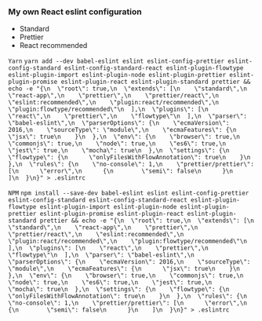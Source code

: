 ### My own React eslint configuration

* Standard
* Prettier
* React recommended

`Yarn`
```yarn add --dev babel-eslint eslint eslint-config-prettier eslint-config-standard eslint-config-standard-react eslint-plugin-flowtype eslint-plugin-import eslint-plugin-node eslint-plugin-prettier eslint-plugin-promise eslint-plugin-react eslint-plugin-standard prettier && echo -e "{\n  \"root\": true,\n  \"extends\": [\n    \"standard\",\n    \"react-app\",\n    \"prettier\",\n    \"prettier/react\",\n    \"eslint:recommended\",\n    \"plugin:react/recommended\",\n    \"plugin:flowtype/recommended\"\n  ],\n  \"plugins\": [\n    \"react\",\n    \"prettier\",\n    \"flowtype\"\n  ],\n  \"parser\": \"babel-eslint\",\n  \"parserOptions\": {\n    \"ecmaVersion\": 2016,\n    \"sourceType\": \"module\",\n    \"ecmaFeatures\": {\n      \"jsx\": true\n    }\n  },\n  \"env\": {\n    \"browser\": true,\n    \"commonjs\": true,\n    \"node\": true,\n    \"es6\": true,\n    \"jest\": true,\n    \"mocha\": true\n  },\n  \"settings\": {\n    \"flowtype\": {\n      \"onlyFilesWithFlowAnnotation\": true\n    }\n  },\n  \"rules\": {\n    \"no-console\": 1,\n    \"prettier/prettier\": [\n      \"error\",\n      {\n        \"semi\": false\n      }\n    ]\n  }\n}" > .eslintrc```

`NPM`
```npm install --save-dev babel-eslint eslint eslint-config-prettier eslint-config-standard eslint-config-standard-react eslint-plugin-flowtype eslint-plugin-import eslint-plugin-node eslint-plugin-prettier eslint-plugin-promise eslint-plugin-react eslint-plugin-standard prettier && echo -e "{\n  \"root\": true,\n  \"extends\": [\n    \"standard\",\n    \"react-app\",\n    \"prettier\",\n    \"prettier/react\",\n    \"eslint:recommended\",\n    \"plugin:react/recommended\",\n    \"plugin:flowtype/recommended\"\n  ],\n  \"plugins\": [\n    \"react\",\n    \"prettier\",\n    \"flowtype\"\n  ],\n  \"parser\": \"babel-eslint\",\n  \"parserOptions\": {\n    \"ecmaVersion\": 2016,\n    \"sourceType\": \"module\",\n    \"ecmaFeatures\": {\n      \"jsx\": true\n    }\n  },\n  \"env\": {\n    \"browser\": true,\n    \"commonjs\": true,\n    \"node\": true,\n    \"es6\": true,\n    \"jest\": true,\n    \"mocha\": true\n  },\n  \"settings\": {\n    \"flowtype\": {\n      \"onlyFilesWithFlowAnnotation\": true\n    }\n  },\n  \"rules\": {\n    \"no-console\": 1,\n    \"prettier/prettier\": [\n      \"error\",\n      {\n        \"semi\": false\n      }\n    ]\n  }\n}" > .eslintrc```